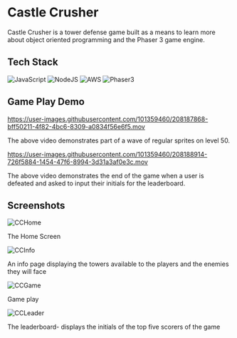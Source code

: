 # Castle Crusher

Castle Crusher is a tower defense game built as a means to learn more about object oriented programming and the Phaser 3 game engine. 

## Tech Stack
![JavaScript](https://img.shields.io/badge/javascript-%23323330.svg?style=for-the-badge&logo=javascript&logoColor=%23F7DF1E)
![NodeJS](https://img.shields.io/badge/node.js-6DA55F?style=for-the-badge&logo=node.js&logoColor=white)
![AWS](https://img.shields.io/badge/AWS-%23FF9900.svg?style=for-the-badge&logo=amazon-aws&logoColor=white)
![Phaser3](https://img.shields.io/badge/PHASER3-%2300ff99.svg?style=for-the-badge&logoColor=green)

## Game Play Demo

https://user-images.githubusercontent.com/101359460/208187868-bff50211-4f82-4bc6-8309-a0834f56e6f5.mov

The above video demonstrates part of a wave of regular sprites on level 50. 

https://user-images.githubusercontent.com/101359460/208188914-726f5884-1454-47f6-8994-3d31a3af0e3c.mov

The above video demonstrates the end of the game when a user is defeated and asked to input their initials for the leaderboard. 

## Screenshots
![CCHome](https://user-images.githubusercontent.com/101359460/208190653-f697391f-6010-4bba-8514-4b3f90228d70.png)

The Home Screen

![CCInfo](https://user-images.githubusercontent.com/101359460/208190848-0e1dbc4f-417b-48c1-ae47-86210a855cc9.png)

An info page displaying the towers available to the players and the enemies they will face

![CCGame](https://user-images.githubusercontent.com/101359460/208191222-d3cfbe74-819f-4762-bca5-15f237aa8ae8.png)

Game play

![CCLeader](https://user-images.githubusercontent.com/101359460/208191251-14d99981-c868-477e-a758-f9defaef0f9b.png)

The leaderboard- displays the initials of the top five scorers of the game
